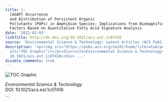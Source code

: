 ```yaml
---
title: |-
  [ASAP] Occurrence
  and Distribution of Persistent Organic
  Pollutants (POPs) in Amphibian Species: Implications from Biomagnification
  Factors Based on Quantitative Fatty Acid Signature Analysis
date: '2022-02-03'
linkTitle: http://dx.doi.org/10.1021/acs.est.1c07416
source: 'Environmental Science & Technology: Latest Articles (ACS Publications)'
description: '<p><img src="https://pubs.acs.org/na101/home/literatum/publisher/achs/journals/content/esthag/0/esthag.ahead-of-print/acs.est.1c07416/20220203/images/medium/es1c07416_0006.gif"
  alt="TOC Graphic"/></p><div><cite>Environmental Science & Technology</cite></div><div>DOI:
  10.1021/acs.est.1c07416</div> ...'
disable_comments: true
---
```

<p><img src="https://pubs.acs.org/na101/home/literatum/publisher/achs/journals/content/esthag/0/esthag.ahead-of-print/acs.est.1c07416/20220203/images/medium/es1c07416_0006.gif" alt="TOC Graphic"/></p><div><cite>Environmental Science & Technology</cite></div><div>DOI: 10.1021/acs.est.1c07416</div> ...